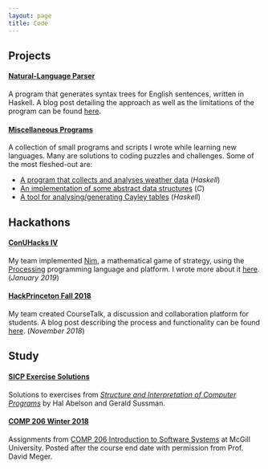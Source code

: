 ```yaml
---
layout: page
title: Code
---
```

## Projects

#### [Natural-Language Parser](https://github.com/marcelgoh/nl-parser)
A program that generates syntax trees for English sentences, written in Haskell. A blog post detailing the approach as well as the limitations of the program can be found [here](https://marcelgoh.github.io/2018/08/12/naive-parser.html).

#### [Miscellaneous Programs](https://github.com/marcelgoh/misc-programs)
A collection of small programs and scripts I wrote while learning new languages. Many are solutions to coding puzzles and challenges. Some of the most fleshed-out are:
+ [A program that collects and analyses weather data](https://github.com/marcelgoh/misc-programs/tree/master/haskell/Borsuk-Ulam) (_Haskell_)
+ [An implementation of some abstract data structures](https://github.com/marcelgoh/misc-programs/tree/master/c/data_structures) (_C_)
+ [A tool for analysing/generating Cayley tables](https://github.com/marcelgoh/misc-programs/tree/master/haskell/Cayley)  (_Haskell_)

## Hackathons

#### [ConUHacks IV](https://github.com/conudihedral4/nim)
My team implemented [Nim](https://en.wikipedia.org/wiki/Nim), a mathematical game of strategy, using the [Processing](https://processing.org) programming language and platform. I wrote more about it [here](https://marcelgoh.github.io/2019/02/03/bits-and-doughnuts.html). (_January 2019_)
#### [HackPrinceton Fall 2018](https://github.com/marcelgoh/hackprinceton-2018)
My team created CourseTalk, a discussion and collaboration platform for students. A blog post describing the process and functionality can be found [here](https://marcelgoh.github.io/2018/11/14/coursetalk.html). (_November 2018_)

## Study

#### [SICP Exercise Solutions](https://github.com/marcelgoh/sicp-exercises)
Solutions to exercises from [*Structure and Interpretation of Computer Programs*](https://mitpress.mit.edu/sites/default/files/sicp/index.html) by Hal Abelson and Gerald Sussman.

#### [COMP 206 Winter 2018](https://github.com/marcelgoh/comp-206-winter-2018)
Assignments from [COMP 206 Introduction to Software Systems](https://www.mcgill.ca/study/2017-2018/courses/comp-206) at McGill University. Posted after the course end date with permission from Prof. David Meger.